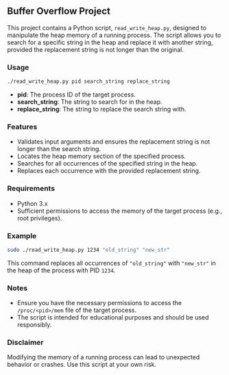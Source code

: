 ## Buffer Overflow Project

This project contains a Python script, `read_write_heap.py`, designed to manipulate the heap memory of a running process. The script allows you to search for a specific string in the heap and replace it with another string, provided the replacement string is not longer than the original.

### Usage

```bash
./read_write_heap.py pid search_string replace_string
```

- **pid**: The process ID of the target process.
- **search_string**: The string to search for in the heap.
- **replace_string**: The string to replace the search string with.

### Features

- Validates input arguments and ensures the replacement string is not longer than the search string.
- Locates the heap memory section of the specified process.
- Searches for all occurrences of the specified string in the heap.
- Replaces each occurrence with the provided replacement string.

### Requirements

- Python 3.x
- Sufficient permissions to access the memory of the target process (e.g., root privileges).

### Example

```bash
sudo ./read_write_heap.py 1234 "old_string" "new_str"
```

This command replaces all occurrences of `"old_string"` with `"new_str"` in the heap of the process with PID `1234`.

### Notes

- Ensure you have the necessary permissions to access the `/proc/<pid>/mem` file of the target process.
- The script is intended for educational purposes and should be used responsibly.

### Disclaimer

Modifying the memory of a running process can lead to unexpected behavior or crashes. Use this script at your own risk.
